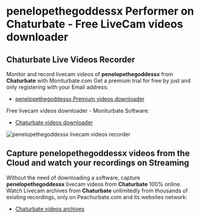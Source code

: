 # penelopethegoddessx Performer on Chaturbate - Free LiveCam videos downloader

## Chaturbate Live Videos Recorder

Monitor and record livecam videos of **penelopethegoddessx** from **Chaturbate** with Moniturbate.com
Get a premium trial for free by just and only registering with your Email address:
* [penelopethegoddessx Premium videos downloader](https://moniturbate.com/request-demo-licence-key.html)

Free livecam videos downloader - Moniturbate Software:
* [Chaturbate videos downloader](https://moniturbate.com/moniturbate-download-software.html)

![penelopethegoddessx livecam videos recorder](https://peachurnet.com/templates/moniturbate-software.png)


## Capture penelopethegoddessx videos from the Cloud and watch your recordings on Streaming

Without the need of downloading a software, capture **penelopethegoddessx** livecam videos from **Chaturbate** 100% online.
Watch Livecam archives from **Chaturbate** unlimitedly from thousands of existing recordings, only on Peachurbate.com and its websites network:
* [Chaturbate videos archives](https://peachurnet.com/)